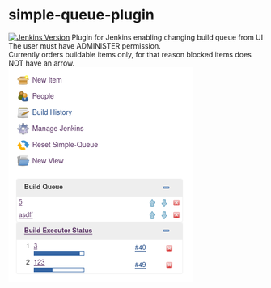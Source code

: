 # simple-queue-plugin
[![Jenkins Version](https://img.shields.io/badge/Jenkins-2.164.1-green.svg?label=min.%20Jenkins)](https://jenkins.io/download/)
Plugin for Jenkins enabling changing build queue from UI\
The user must have ADMINISTER permission.\
Currently orders buildable items only, for that reason blocked items does NOT have an arrow.<br />
![Screenshot](images/queue_screenshot.png "Simple Queue screenshot")
